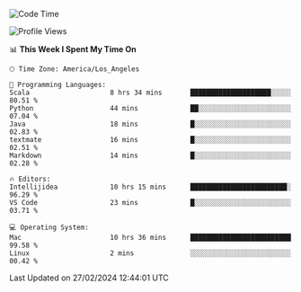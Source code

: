 <!--START_SECTION:waka-->
![Code Time](http://img.shields.io/badge/Code%20Time-659%20hrs%201%20min-blue)

![Profile Views](http://img.shields.io/badge/Profile%20Views-16-blue)

📊 **This Week I Spent My Time On** 

```text
🕑︎ Time Zone: America/Los_Angeles

💬 Programming Languages: 
Scala                    8 hrs 34 mins       ████████████████████░░░░░   80.51 % 
Python                   44 mins             ██░░░░░░░░░░░░░░░░░░░░░░░   07.04 % 
Java                     18 mins             █░░░░░░░░░░░░░░░░░░░░░░░░   02.83 % 
textmate                 16 mins             █░░░░░░░░░░░░░░░░░░░░░░░░   02.51 % 
Markdown                 14 mins             █░░░░░░░░░░░░░░░░░░░░░░░░   02.28 % 

🔥 Editors: 
Intellijidea             10 hrs 15 mins      ████████████████████████░   96.29 % 
VS Code                  23 mins             █░░░░░░░░░░░░░░░░░░░░░░░░   03.71 % 

💻 Operating System: 
Mac                      10 hrs 36 mins      █████████████████████████   99.58 % 
Linux                    2 mins              ░░░░░░░░░░░░░░░░░░░░░░░░░   00.42 % 
```


 Last Updated on 27/02/2024 12:44:01 UTC
<!--END_SECTION:waka-->
